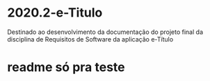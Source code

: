 # 2020.2-e-Titulo
Destinado ao desenvolvimento da documentação do projeto final da disciplina de Requisitos de Software da aplicação e-Título

# readme só pra teste
